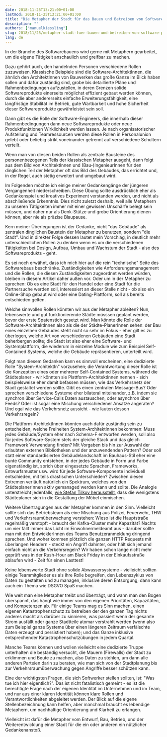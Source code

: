 ```yaml
---
date: 2018-11-25T13:21:00+01:00
lastmod: 2018-11-25T13:21:00+01:00
title: "Die Metapher der Stadt für das Bauen und Betreiben von Softwareprodukten"
description: ""
authors: ["manuelkiessling"]
slug: 2018/11/25/metapher-stadt-fuer-bauen-und-betreiben-von-software-produkten
lang: de
---
```


In der Branche des Softwarebauens wird gerne mit Metaphern gearbeitet, um die eigene Tätigkeit anschaulich und greifbar zu machen.

Dazu gehört auch, den handelnden Personen verschiedene Rollen zuzuweisen. Klassische Beispiele sind die Software-ArchitektInnen, die ähnlich den ArchitektInnen von Bauwerken das große Ganze im Blick haben sollen und dafür zuständig sind, grobe bis detaillierte Pläne und Rahmenbedingungen aufzustellen, in deren Grenzen solide Softwareprodukte einerseits möglichst effizient gebaut werden können, durch die aber andererseits einfache Erweiterungsfähigkeit, eine langfristige Stabilität im Betrieb, gute Wartbarkeit und hohe Sicherheit dieser Softwareprodukte gewährleistet sein soll.

Dann gibt es die Rolle der Software-Engineers, die innerhalb dieser Rahmenbedingungen dann neue Softwareprodukte oder neue Produktfunktionen Wirklichkeit werden lassen. Je nach organisatorischer Aufstellung und Teamressourcen werden diese Rollen in Personalunion gelebt oder beliebig strikt voneinander getrennt auf verschiedene Schultern verteilt.

Wenn man von diesen beiden Rollen als zentrale Bausteine des personenbezogenen Teils der klassischen Metapher ausgeht, dann folgt aus dem Bild von ArchitektInnen und (Bau-)IngenieurInnen für den dinglichen Teil der Metapher oft das Bild des Gebäudes, das errichtet und, in der Regel, auch stetig erweitert und umgebaut wird.

Im Folgenden möchte ich einige meiner Gedankengänge der jüngeren Vergangenheit niederschreiben. Diese Übung sollte ausdrücklich eher als Gedankenspiel und kreatives Experiment verstanden werden, und nicht als abschließende Erkenntnis. Dies nicht zuletzt deshalb, weil alle Metaphern zu unseren Tätigkeiten immer mit einer gewissen Unschärfe belegt sein müssen, und daher nur als Denk-Stütze und grobe Orientierung dienen können, aber nie als präzise Blaupause.

Kern meiner Überlegungen ist der Gedanke, nicht "das Gebäude" als zentralen dinglichen Baustein der Metapher zu benutzen, sondern "die Stadt". Und in direkter Folge dessen lautet mein Vorschlag, in deutlich mehr unterschiedlichen Rollen zu denken wenn es um die verschiedenen Tätigkeiten bei Design, Aufbau, Umbau und Wachstum der Stadt - also des Softwareprodukts - geht.

Es sei noch erwähnt, dass ich mich hier auf die rein "technische" Seite des Softwarebaus beschränke. Zuständigkeiten wie Anforderungsmanagement und die Rollen, die diesen Zuständigkeiten zugeordnet werden würden, bleiben in diesem Artikel daher außen vor. Oder um in der Metapher zu sprechen: Ob es eine Stadt für den Handel oder eine Stadt für die Partnersuche werden soll, interessiert an dieser Stelle nicht - ob also ein Online-Shop gebaut wird oder eine Dating-Plattform, soll als bereits entschieden gelten.

Welche sinnvollen Rollen könnten wir aus der Metapher ableiten? Nun, lebenswerte und gut funktionierende Städte müsssen geplant werden, bevor der erste Spatenstich gesetzt wird. Man könnte die Rolle der Software-ArchitektInnen also als die der Städte-PlanerInnen sehen: der Bau eines einzelnen Gebäudes steht nicht so sehr im Fokus - eher gilt es zu überlegen, welche Art von verschiedenen Gebäuden eine Stadt beherbergen sollte; die Stadt ist also eher eine Software- und Systemplattform, die wiederum in einzelne Module wie zum Beispiel Self-Contained Systems, welche die Gebäude repräsentieren, unterteilt wird.

Folgt man diesem Gedanken kann es sinnvoll erscheinen, eine dedizierte Rolle "System-ArchitektIn" vorzusehen; die Verantwortung dieser Rolle ist die Konzeption eines oder mehrerer Self-Contained Systems, während die Städteplaner - wir könnten sie Plattform-ArchitektInnen nennen - sich beispielsweise eher damit befassen müssen, wie das Verkehrsnetz der Stadt gestaltet werden sollte. Gibt es einen zentralen Message-Bus? Oder sprechen verschiedene Systeme eher bilateral miteinander, z.B. indem sie synchron über Service-Calls Daten austauschen, oder asynchron über Feeds? Oder ist sogar eine Mischung verschiedener Ansätze angeraten? Und egal wie das Verkehrsnetz aussieht - wie lauten dessen Verkehrsregeln?

Die Plattform-ArchitektInnen könnten auch dafür zuständig sein zu entscheiden, welche Freiheiten System-ArchitektInnen bekommen: Muss jedes Gebäude/System eher nach Schema-F entworfen werden, soll also für jedes Software-System stets der gleiche Stack und das gleich Framework Verwendung finden? Mit Vorgaben bis hin zur Auswahl der erlaubten externen Bibliotheken und der anzuwendenden Pattern? Oder soll statt einer standardisierten Gebäudelandschaft im Bauhaus-Stil eher eine bunte Community entstehen, in der jedes Gebäude in Form und Farbe eigenständig ist, sprich über eingesetzte Sprachen, Frameworks, Entwurfsmuster usw. wird für jede Software-Komponente individuell entschieden, mit teils drastischen Unterschieden? Zwischen diesen Extremen verläuft natürlich ein Spektrum, welches von den StädteplanerInnen aktiv gemanaged werden kann und sollte. Die Analogie unterstreicht jedenfalls, [wie Stefan Tilkov herausstellt](https://twitter.com/stilkov/status/1066741611286155265), dass die wenigstens Städteplaner sich in die Gestaltung der Möbel einmischen.

Weitere Übertragungen aus der Metapher kommen in den Sinn. Vielleicht sollte sich das Betriebsteam als eine Mischung aus Polizei, Feuerwehr, THW und Verkehrsraumüberwachung verstehen: Wieso ist die Hauptstraße regelmäßig verstopft - braucht der Kafka-Cluster mehr Kapazität? Nachts um vier fällt immer das Licht im Einwohnermeldeamt aus - darüber sollte man mit den EntwicklerInnen des Teams Benutzeranmeldung dringend sprechen. Und woher kommen plötzlich die ganzen HTTP Requests mit überlangen Headern - steckt ein Angriff dahinter, oder hält sich jemand einfach nicht an die Verkehrsregeln? Wir haben schon lange nicht mehr geprüft was in der Rush-Hour am Black Friday in der Einkaufsstraße ablaufen wird - Zeit für einen Lasttest!

Keine lebenswerte Stadt ohne solide Abwassersysteme - vielleicht sollten einige Teammitglieder es als ihre Rolle begreifen, den Lebenszyklus von Daten zu gestalten und zu managen, inklusive deren Entsorgung; dann kann auch ein Thema wie DSGVO Spaß machen. 

Wie weit man eine Metapher treibt und überträgt, und wann man den Bogen überspannt, das hängt wie immer von den eigenen Prioritäten, Kapazitäten, und Kompetenzen ab. Für einige Teams mag es Sinn machen, einen eigenen Katastrophenschutz zu betreiben der den ganzen Tag nichts anderes macht als darüber zu sinnieren, was passiert wenn der gesamte Strom ausfällt oder ganze Stadtteile atomar verstrahlt werden (wenn also zum Beispiel ganze Systeme über einen längeren Zeitraum verfälschte Daten erzeugt und persistiert haben); und das Ganze inklusive entsprechender Katastrophenschutzübungen in jedem Quartal.

Manche Teams können und wollen vielleicht eine dedizierte Truppe unterhalten die beständig versucht, die Mauern (Firewalls) der Stadt zu erklimmen und Beute zu machen, also Daten zu stehlen, um dann alle anderen Parteien darin zu beraten, wie man sich von der Stadtplanung bis zur Verkehrsraumüberwachung gegen Angriffe besser schützen kann.

Eine der wichtigsten Fragen, die sich Softwerker stellen sollten, ist: "Was tue ich hier eigentlich?". Das ist nicht fatalistisch gemeint - es ist die berechtigte Frage nach der eigenen Identität im Unternehmen und im Team, und nur aus einer klaren Identität können klare Rollen und Verantwortlichkeiten abgeleitet werden. Der Blick auf die eigene Stellenbezeichnung kann helfen, aber manchmal braucht es lebendige Metaphern, um nachhaltige Orientierung und Klarheit zu erlangen.

Vielleicht ist dafür die Metapher vom Entwurf, Bau, Betrieb, und der Weiterentwicklung einer Stadt für die ein oder anderen ein nützlicher Gedankenanstoß.
